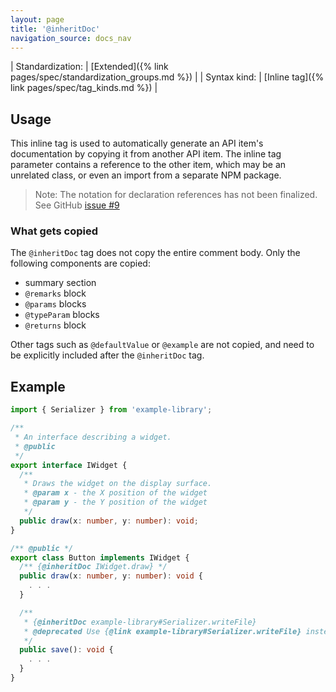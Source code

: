 ```yaml
---
layout: page
title: '@inheritDoc'
navigation_source: docs_nav
---
```


| Standardization: | [Extended]({% link pages/spec/standardization_groups.md %}) |
| Syntax kind: | [Inline tag]({% link pages/spec/tag_kinds.md %}) |


## Usage

This inline tag is used to automatically generate an API item's documentation by copying it from another
API item.  The inline tag parameter contains a reference to the other item, which may be an unrelated class,
or even an import from a separate NPM package.

> Note: The notation for declaration references has not been finalized.  See GitHub
> [issue #9](https://github.com/microsoft/tsdoc/issues/9)


### What gets copied

The `@inheritDoc` tag does not copy the entire comment body. Only the following components are copied:

- summary section
- `@remarks` block
- `@params` blocks
- `@typeParam` blocks
- `@returns` block

Other tags such as `@defaultValue` or `@example` are not copied, and need to be explicitly included after
the `@inheritDoc` tag.


## Example

```ts
import { Serializer } from 'example-library';

/**
 * An interface describing a widget.
 * @public
 */
export interface IWidget {
  /**
   * Draws the widget on the display surface.
   * @param x - the X position of the widget
   * @param y - the Y position of the widget
   */
  public draw(x: number, y: number): void;
}

/** @public */
export class Button implements IWidget {
  /** {@inheritDoc IWidget.draw} */
  public draw(x: number, y: number): void {
    . . .
  }

  /**
   * {@inheritDoc example-library#Serializer.writeFile}
   * @deprecated Use {@link example-library#Serializer.writeFile} instead.
   */
  public save(): void {
    . . .
  }
}
```
